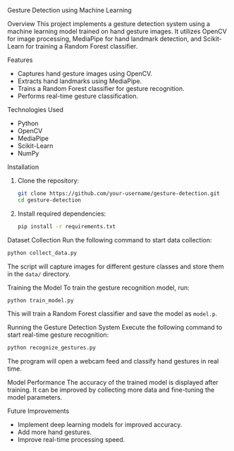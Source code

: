 Gesture Detection using Machine Learning

Overview
This project implements a gesture detection system using a machine learning model trained on hand gesture images. It utilizes OpenCV for image processing, MediaPipe for hand landmark detection, and Scikit-Learn for training a Random Forest classifier.

Features
- Captures hand gesture images using OpenCV.
- Extracts hand landmarks using MediaPipe.
- Trains a Random Forest classifier for gesture recognition.
- Performs real-time gesture classification.

Technologies Used
- Python
- OpenCV
- MediaPipe
- Scikit-Learn
- NumPy

Installation
1. Clone the repository:
   ```bash
   git clone https://github.com/your-username/gesture-detection.git
   cd gesture-detection
   ```
2. Install required dependencies:
   ```bash
   pip install -r requirements.txt
   ```

Dataset Collection
Run the following command to start data collection:
```bash
python collect_data.py
```
The script will capture images for different gesture classes and store them in the `data/` directory.

Training the Model
To train the gesture recognition model, run:
```bash
python train_model.py
```
This will train a Random Forest classifier and save the model as `model.p`.

Running the Gesture Detection System
Execute the following command to start real-time gesture recognition:
```bash
python recognize_gestures.py
```
The program will open a webcam feed and classify hand gestures in real time.

Model Performance
The accuracy of the trained model is displayed after training. It can be improved by collecting more data and fine-tuning the model parameters.

Future Improvements
- Implement deep learning models for improved accuracy.
- Add more hand gestures.
- Improve real-time processing speed.


